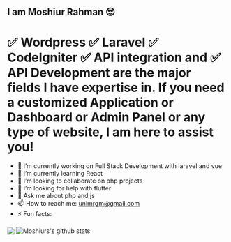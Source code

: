 ## I am Moshiur Rahman 😎
# ✅ Wordpress ✅ Laravel ✅ CodeIgniter ✅ API integration and ✅ API Development are the major fields I have expertise in. If you need a customized Application or Dashboard or Admin Panel or any type of website, I am here to assist you!

- 🔭 I’m currently working on Full Stack Development with laravel and vue
- 🌱 I’m currently learning React
- 👯 I’m looking to collaborate on php projects
- 🤔 I’m looking for help with flutter
- 💬 Ask me about php and js
- 📫 How to reach me: unimrgm@gmail.com 
- ⚡ Fun facts:
<img align="center" src="https://github-readme-stats.vercel.app/api/top-langs/?username=unimrgm&theme=light&hide_langs_below=1" />
<img align="center" src="https://github-readme-stats.vercel.app/api?username=unimrgm&show_icons=true&theme=light&line_height=27" alt="Moshiurs's github stats"/>
